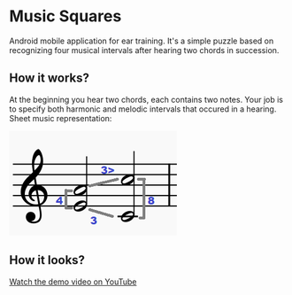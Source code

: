 # Music Squares

Android mobile application for ear training. It's a simple puzzle based on recognizing four musical intervals after hearing two chords in succession.

## How it works?

At the beginning you hear two chords, each contains two notes. Your job is to specify both harmonic and melodic intervals that occured in a hearing. Sheet music representation:

![image](notes.png)

## How it looks?

[Watch the demo video on YouTube](https://youtu.be/m2j-jcdCtSg)


